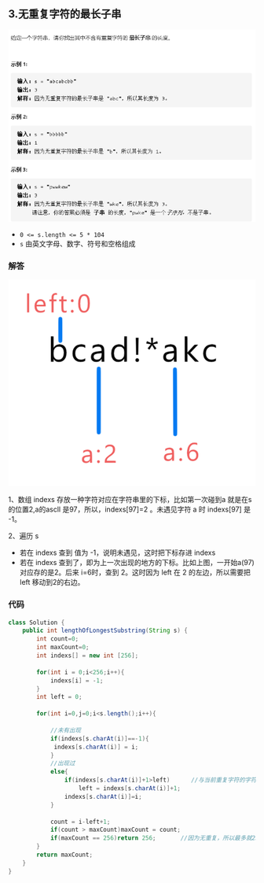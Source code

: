 ## 3.无重复字符的最长子串

![image-20210116150937524](3无重复字符的最长子串1.png)

- `0 <= s.length <= 5 * 104`
- `s` 由英文字母、数字、符号和空格组成

### 解答

![image-20210116150831210](3无重复字符的最长子串.png)

1、数组 indexs 存放一种字符对应在字符串里的下标，比如第一次碰到a 就是在s 的位置2,a的ascll 是97，所以，indexs[97]=2 。未遇见字符 a  时 indexs[97] 是 -1。

2、遍历 s

- 若在 indexs  查到 值为 -1，说明未遇见，这时把下标存进 indexs
- 若在 indexs 查到了，即为上一次出现的地方的下标。比如上图，一开始a(97)对应存的是2。后来 i=6时，查到 2。这时因为 left 在 2 的左边，所以需要把 left 移动到2的右边。

### 代码

```java
class Solution {
    public int lengthOfLongestSubstring(String s) {
        int count=0;
        int maxCount=0;
        int indexs[] = new int [256];

        for(int i = 0;i<256;i++){
            indexs[i] = -1;
        }
        int left = 0;

        for(int i=0,j=0;i<s.length();i++){
                
            //未有出现
            if(indexs[s.charAt(i)]==-1){
             indexs[s.charAt(i)] = i;
            }
            //出现过
            else{
                if(indexs[s.charAt(i)]+1>left)		//与当前重复字符的字符在子串右边时，才需要改变子串的头
                    left = indexs[s.charAt(i)]+1;
                indexs[s.charAt(i)]=i;
            }
           
            count = i-left+1;
            if(count > maxCount)maxCount = count;
            if(maxCount == 256)return 256;		 //因为无重复，所以最多就256，马上返回减少计算量
        }
        return maxCount;
    }
}
```

